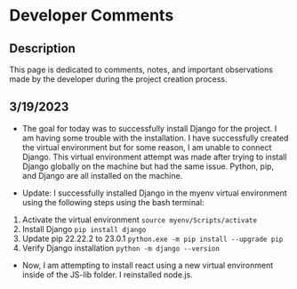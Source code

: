 # Developer Comments
## Description
This page is dedicated to comments, notes, and important observations made by the developer during the project creation process.

## 3/19/2023
- The goal for today was to successfully install Django for the project. I am having some trouble with the installation. I have successfully created the virtual environment but for some reason, I am unable to connect Django. This virtual environment attempt was made after trying to install Django globally on the machine but had the same issue. Python, pip, and Django are all installed on the machine.

- Update: I successfully installed Django in the myenv virtual environment using the following steps using the bash terminal: 
1. Activate the virtual environment
```source myenv/Scripts/activate```
2. Install Django
```pip install django```
3. Update pip 22.22.2 to 23.0.1
```python.exe -m pip install --upgrade pip```
4. Verify Django installation
```python -m django --version```

- Now, I am attempting to install react using a new virtual environment inside of the JS-lib folder. I reinstalled node.js.
